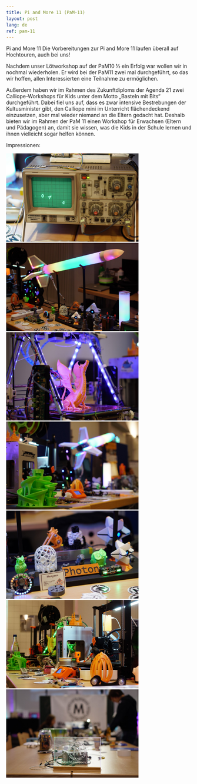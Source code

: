 ```yaml
---
title: Pi and More 11 (PaM-11)
layout: post
lang: de
ref: pam-11
---
```


Pi and More 11
Die Vorbereitungen zur Pi and More 11 laufen überall auf Hochtouren, auch bei uns!

Nachdem unser Lötworkshop auf der PaM10 ½ ein Erfolg war wollen wir in nochmal wiederholen.
Er wird bei der PaM11 zwei mal durchgeführt, so das wir hoffen, allen Interessierten eine Teilnahme zu ermöglichen.

Außerdem haben wir im Rahmen des Zukunftdiploms der Agenda 21 zwei Calliope-Workshops für Kids unter dem Motto „Basteln mit Bits“ durchgeführt.
Dabei fiel uns auf, dass es zwar intensive Bestrebungen der Kultusminister gibt, den Calliope mini im Unterricht flächendeckend einzusetzen, aber mal wieder niemand an die Eltern gedacht hat. Deshalb bieten wir im Rahmen der PaM 11 einen Workshop für Erwachsen (Eltern und Pädagogen) an, damit sie wissen, was die Kids in der Schule lernen und ihnen vielleicht sogar helfen können.

Impressionen:

<img src="/images/pam11/477364023.JPG" width="360px" />
<img src="/images/pam11/DSC04412.JPG" width="360px" />
<img src="/images/pam11/DSC04414.JPG" width="360px" />
<img src="/images/pam11/DSC04415.JPG" width="360px" />
<img src="/images/pam11/DSC04417.JPG" width="360px" />
<img src="/images/pam11/DSC04418.JPG" width="360px" />
<img src="/images/pam11/DSC04422.JPG" width="360px" />

